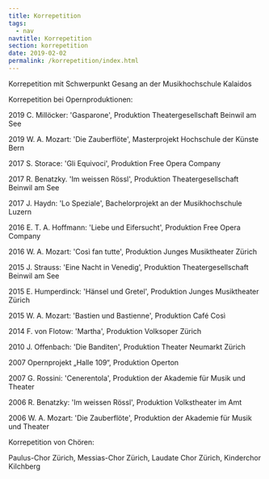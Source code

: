 ```yaml
---
title: Korrepetition
tags:
  - nav
navtitle: Korrepetition
section: korrepetition
date: 2019-02-02
permalink: /korrepetition/index.html
---
```

Korrepetition mit Schwerpunkt Gesang an der Musikhochschule Kalaidos

 

Korrepetition bei Opernproduktionen:

 

2019 C. Millöcker: 'Gasparone', Produktion Theatergesellschaft Beinwil am See

 

2019 W. A. Mozart: 'Die Zauberflöte', Masterprojekt Hochschule der Künste Bern

 

2017 S. Storace: 'Gli Equivoci', Produktion Free Opera Company

 

2017 R. Benatzky. 'Im weissen Rössl', Produktion Theatergesellschaft Beinwil am See

 

2017 J. Haydn: 'Lo Speziale', Bachelorprojekt an der Musikhochschule Luzern

 

2016 E. T. A. Hoffmann: 'Liebe und Eifersucht', Produktion Free Opera Company

 

2016 W. A. Mozart: 'Così fan tutte', Produktion Junges Musiktheater Zürich

 

2015 J. Strauss: 'Eine Nacht in Venedig', Produktion Theatergesellschaft Beinwil am See

 

2015 E. Humperdinck: 'Hänsel und Gretel', Produktion Junges Musiktheater Zürich

 

2015 W. A. Mozart: 'Bastien und Bastienne', Produktion Café Così

 

2014 F. von Flotow: 'Martha', Produktion Volksoper Zürich

 

2010 J. Offenbach: 'Die Banditen', Produktion Theater Neumarkt Zürich

 

2007 Opernprojekt „Halle 109“, Produktion Operton

 

2007 G. Rossini: 'Cenerentola', Produktion der Akademie für Musik und Theater

 

2006 R. Benatzky: 'Im weissen Rössl', Produktion Volkstheater im Amt

 

2006 W. A. Mozart: 'Die Zauberflöte', Produktion der Akademie für Musik und Theater

 

 

Korrepetition von Chören:

 

Paulus-Chor Zürich, Messias-Chor Zürich, Laudate Chor Zürich, Kinderchor Kilchberg